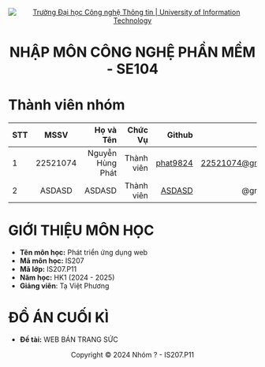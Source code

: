 <!-- Banner -->
<p align="center">
  <a href="https://www.uit.edu.vn/" title="Trường Đại học Công nghệ Thông tin" style="border: none;">
    <img src="https://i.imgur.com/WmMnSRt.png" alt="Trường Đại học Công nghệ Thông tin | University of Information Technology">
  </a>
</p>

<h1 align="center"><b>NHẬP MÔN CÔNG NGHỆ PHẦN MỀM - SE104 </b></h1>

# Thành viên nhóm
| STT    | MSSV          | Họ và Tên              |Chức Vụ    | Github                                                  | Email                   |
| ------ |:-------------:| ----------------------:|----------:|--------------------------------------------------------:|-------------------------:
| 1      | 22521074      | Nguyễn Hùng Phát         |Thành viên|[phat9824](https://github.com/phat9824)  |22521074@gm.uit.edu.vn   |
| 2      | ASDASD      | ASDASD        | Thành viên|[ASDASD](https://github.com/)            |@gm.uit.edu.vn   |


# GIỚI THIỆU MÔN HỌC
* **Tên môn học:** Phát triển ứng dụng web
* **Mã môn học:** IS207
* **Mã lớp:** IS207.P11
* **Năm học:** HK1 (2024 - 2025)
* **Giảng viên**: Tạ Việt Phương

# ĐỒ ÁN CUỐI KÌ
* **Đề tài:** WEB BÁN TRANG SỨC


<p align='center'>Copyright © 2024 Nhóm ? - IS207.P11</p>